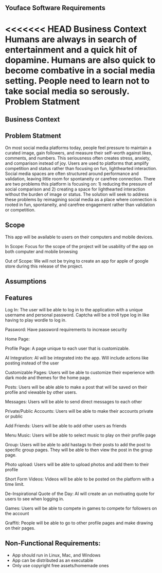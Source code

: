 ## Youface Software Requirements

<<<<<<< HEAD
Business Context
Humans are always in search of entertainment and a quick hit of dopamine. Humans are also
quick to become combative in a social media setting. People need to learn not to take
social media so serously.
Problem Statment
=======
## Business Context

## Problem Statment
On most social media platforms today, people feel pressure to maintain a curated image, gain followers, and measure their self-worth against likes, comments, and numbers. This seriousness often creates stress, anxiety, and comparison instead of joy. Users are used to platforms that amplify competition and status rather than focusing on fun, lighthearted interaction. Social media spaces are often structured around performance and validation, leaving little room for spontaneity or carefree connection.
There are two problems this platform is focusing on: 1) reducing the pressure of social comparison and 2) creating a space for lighthearted interaction without the burden of image or status.
The solution will seek to address these problems by reimagining social media as a place where connection is rooted in fun, spontaneity, and carefree engagement rather than validation or competition.


## Scope

This app will be available to users on their computers and mobile devices.

In Scope: Focus for the scope of the project will be usability of the app on both computer and mobile browsing

Out of Scope: We will not be trying to create an app for apple of google store during this release of the project.

## Assumptions

## Features

Log In: The user will be able to log in to the application with a unique username and personal password. Captcha
will be a troll type log in like having to play wordle to log in.

Password: Have password requirements to increase security

Home Page: 

Profile Page: A page unique to each user that is customizable. 

AI Integration: AI will be integrated into the app. Will include actions like posting instead of the user

Customizable Pages: Users will be able to customize their experience with dark mode and themes for the home page.

Posts: Users will be able able to make a post that will be saved on their profile and viewable by other users.

Messages: Users will be able to send direct messages to each other

Private/Public Accounts: Users will be able to make their accounts private or public

Add Friends: Users will be able to add other users as friends

Menu Music: Users will be able to select music to play on their profile page

Group: Users will be able to add hastags to their posts to add the post to specific group pages. They will be able
to then view the post in the group page.

Photo upload: Users will be able to upload photos and add them to their profile

Short Form Videos: Videos will be able to be posted on the platform with a time limit.

De-Inspirational Quote of the Day: AI will create an un motivating quote for users to see when logging in.

Games: Users will be able to compete in games to compete for followers on the account

Graffiti: People will be able to go to other profile pages and make drawing on their pages. 

## Non-Functional Requirements:
- App should run in Linux, Mac, and Windows
- App can be distributed as an executable
- Only use copyright free assets/homemade ones
